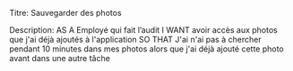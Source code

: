 Titre: Sauvegarder des photos

Description: AS A Employé qui fait l’audit
		   I WANT avoir accès aux photos que j'ai déjà ajoutés à l'application
		   SO THAT J'ai n'ai pas à chercher pendant 10 minutes dans mes photos alors que j'ai déjà ajouté cette photo avant dans une autre tâche
